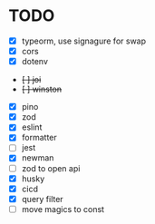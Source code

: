 # TODO

- [x] typeorm, use signagure for swap
- [x] cors
- [x] dotenv
- ~~[ ] joi~~
- ~~[ ] winston~~
- [x] pino
- [x] zod
- [x] eslint
- [x] formatter
- [ ] jest
- [x] newman
- [ ] zod to open api
- [x] husky
- [x] cicd
- [x] query filter
- [ ] move magics to const
